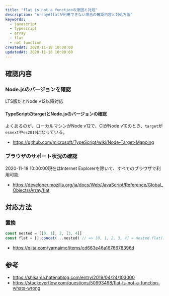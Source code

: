 ```yaml
---
title: "flat is not a functionの原因と対処"
description: "Array#flatが利用できない場合の確認内容と対処方法"
keywords:
  - javascript
  - typescript
  - array
  - flat
  - not function
createdAt: 2020-11-18 10:00:00
updatedAt: 2020-11-18 10:00:00
---
```


## 確認内容

### Node.jsのバージョンを確認

LTS版だとNode v12以降対応

#### TypeScriptのtargetとNode.jsのバージョンの確認

よくあるのが、ローカルマシンがNode v12で、CIがNode v10のとき、`target`が`esnext`や`es2019`になっている。

* https://github.com/microsoft/TypeScript/wiki/Node-Target-Mapping

### ブラウザのサポート状況の確認

2020-11-18 10:00:00現在はInternet Explorerを除いて、すべてのブラウザで利用可能

* https://developer.mozilla.org/ja/docs/Web/JavaScript/Reference/Global_Objects/Array/flat

## 対応方法

### 置換

```javascript
const nested = [[0, 1], 2, [3, 4]]
const flat = [].concat(...nested) // => [0, 1, 2, 3, 4] = nested.flat()
```

* https://qiita.com/yarnaimo/items/cd663e46a1676678396d


## 参考

* https://shisama.hatenablog.com/entry/2019/04/24/103000
* https://stackoverflow.com/questions/50993498/flat-is-not-a-function-whats-wrong
